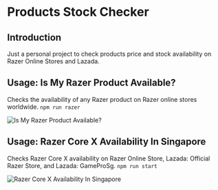 # Products Stock Checker

## Introduction

Just a personal project to check products price and stock availability on Razer Online Stores and Lazada.

## Usage: Is My Razer Product Available?

Checks the availability of any Razer product on Razer online stores worldwide.
```npm run razer```

![Is My Razer Product Available?](/screenshots/1.png?raw=true "Is My Razer Product Available?")

## Usage: Razer Core X Availability In Singapore

Checks Razer Core X availability on Razer Online Store, Lazada: Official Razer Store, and Lazada: GameProSg.
```npm run start```

![Razer Core X Availability In Singapore](/screenshots/2.png?raw=true "Razer Core X Availability In Singapore")
